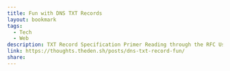 ```yaml
---
title: Fun with DNS TXT Records
layout: bookmark
tags:
  - Tech
  - Web
description: TXT Record Specification Primer Reading through the RFC Using the Domain Name System To Store Arbitrary String Attributes to summarise the relevant part. Any printable ASCII character is permitted for the attribute name. More importantly, on the restrictions section Some DNS server implementations place limits on the size or number of TXT records associated with a particular owner. Certain implementations may not support TXT records at all. However in rfc4408 section-3.
link: https://thoughts.theden.sh/posts/dns-txt-record-fun/
share:
---
```



